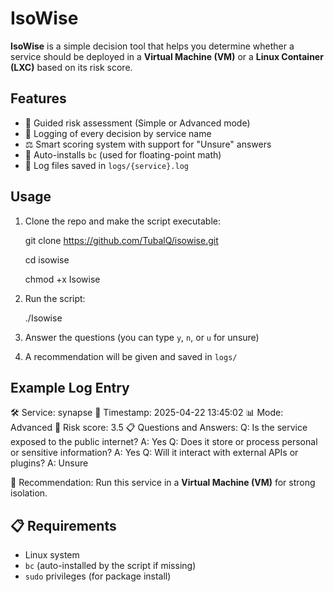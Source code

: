 # IsoWise 

**IsoWise** is a simple decision tool that helps you determine whether a service should be deployed in a **Virtual Machine (VM)** or a **Linux Container (LXC)** based on its risk score.



## Features

- 🧠 Guided risk assessment (Simple or Advanced mode)
- 🗾️ Logging of every decision by service name
- ⚖️ Smart scoring system with support for "Unsure" answers
- 🔧 Auto-installs `bc` (used for floating-point math)
- 📁 Log files saved in `logs/{service}.log`



## Usage

1. Clone the repo and make the script executable:

   
   git clone https://github.com/TubalQ/isowise.git

   cd isowise

   chmod +x Isowise
   

2. Run the script:

   
   ./Isowise
   

3. Answer the questions (you can type `y`, `n`, or `u` for unsure)

4. A recommendation will be given and saved in `logs/`


## Example Log Entry

🛠️  Service: synapse
📅 Timestamp: 2025-04-22 13:45:02
📊 Mode: Advanced
🧠 Risk score: 3.5
📋 Questions and Answers:
Q: Is the service exposed to the public internet?
A: Yes
Q: Does it store or process personal or sensitive information?
A: Yes
Q: Will it interact with external APIs or plugins?
A: Unsure

🧱 Recommendation: Run this service in a **Virtual Machine (VM)** for strong isolation.




## 📋 Requirements

-  Linux system
- `bc` (auto-installed by the script if missing)
- `sudo` privileges (for package install)



